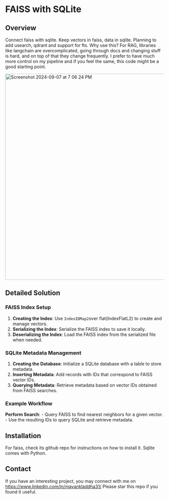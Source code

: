 # FAISS with SQLite

## Overview

Connect faiss with sqlite. Keep vectors in faiss, data in sqlite. Planning to add usearch, qdrant and support for fts. Why use this? For RAG, libraries like langchain are overcomplicated, going through docs and changing stuff is hard, and on top of that they change frequently. I prefer to have much more control on my pipeline and if you feel the same, this code might be a good starting point.

<img width="655" alt="Screenshot 2024-09-07 at 7 06 24 PM" src="https://github.com/user-attachments/assets/9b71dfe5-3bbd-4dd0-819c-ff4005ef76bb">

## Detailed Solution

### FAISS Index Setup

1. **Creating the Index**: Use `IndexIDMap2`over flat(IndexFlatL2) to create and manage vectors.
2. **Serializing the Index**: Serialize the FAISS index to save it locally.
3. **Deserializing the Index**: Load the FAISS index from the serialized file when needed.

### SQLite Metadata Management

1. **Creating the Database**: Initialize a SQLite database with a table to store metadata.
2. **Inserting Metadata**: Add records with IDs that correspond to FAISS vector IDs.
3. **Querying Metadata**: Retrieve metadata based on vector IDs obtained from FAISS searches.

### Example Workflow


**Perform Search**:
    - Query FAISS to find nearest neighbors for a given vector.
    - Use the resulting IDs to query SQLite and retrieve metadata.

## Installation

For faiss, check its github repo for instructions on how to install it. Sqlite comes with Python.

## Contact

If you have an interesting project, you may connect with me on https://www.linkedin.com/in/mayankladdha31/
Please star this repo if you found it useful.
